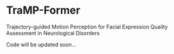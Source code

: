 # TraMP-Former
Trajectory-guided Motion Perception for Facial Expression Quality Assessment in Neurological Disorders

Code will be updated soon...
